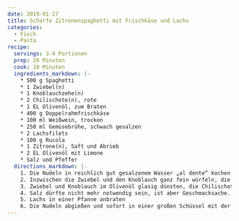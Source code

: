 ```yaml
---
date: 2019-01-27
title: Scharfe Zitronenspaghetti mit Frischkäse und Lachs
categories:
  - Fisch
  - Pasta
recipe:
  servings: 3-4 Portionen
  prep: 20 Minuten
  cook: 10 Minuten
  ingredients_markdown: |-
    * 500 g Spaghetti
    * 1 Zwiebel(n)
    * 1 Knoblauchzehe(n)
    * 2 Chilischote(n), rote
    * 1 EL Olivenöl, zum Braten
    * 400 g Doppelrahmfrischkäse
    * 100 ml Weißwein, trocken
    * 250 ml Gemüsebrühe, schwach gesalzen
    * 2 Lachsfilets
    * 100 g Rucola
    * 1 Zitrone(n), Saft und Abrieb
    * 2 EL Olivenöl mit Limone
    * Salz und Pfeffer
  directions_markdown: |-
    1. Die Nudeln in reichlich gut gesalzenem Wasser „al dente“ kochen.
    2. Inzwischen die Zwiebel und den Knoblauch ganz fein würfeln, die Chilischoten längs halbieren, die Trennwände und die Kerne entfernen und in ganz feine Streifen schneiden.
    3. Zwiebel und Knoblauch im Olivenöl glasig dünsten, die Chilischoten dazugeben und ganz kurz mitdünsten. Mit dem Weißwein und der Gemüsebrühe ablöschen und den Frischkäse unterrühren. Zitronensaft und die abgeriebene Schale dazugeben und mit Pfeffer abschmecken.
    4. Salz dürfte nicht mehr notwendig sein, ist aber Geschmacksache.
    5. Lachs in einer Pfanne anbraten
    6. Die Nudeln abgießen und sofort in einer großen Schüssel mit der Frischkäsesauce mischen. Den gewaschenen, geschleuderten und evtl. grob geschnittenen Rucola unterheben und die Nudeln mit dem Olivenöl mit Limone verfeinern.
---
```

